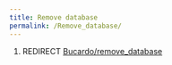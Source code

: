 ```yaml
---
title: Remove database
permalink: /Remove_database/
---
```


1.  REDIRECT [Bucardo/remove_database](/Bucardo/remove_database "wikilink")
